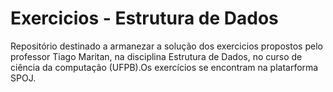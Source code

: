# Exercicios - Estrutura de Dados

Repositório destinado a armanezar a solução dos exercicios propostos pelo professor Tiago Maritan, na disciplina Estrutura de Dados, no curso de ciência da computação (UFPB).Os exercícios se encontram na platarforma SPOJ. 


